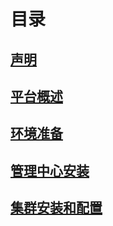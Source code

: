 # 目录

## [声明](README.md)

## [平台概述](chapter1.md)

## [环境准备](chapter2.md)

## [管理中心安装](chapter3.md)

## [集群安装和配置](chapter4.md)

